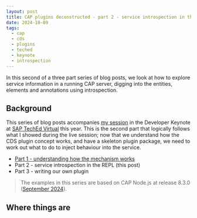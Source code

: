 ```yaml
---
layout: post
title: CAP plugins deconstructed - part 2 - service introspection in the REPL
date: 2024-10-09
tags:
  - cap
  - cds
  - plugins
  - teched
  - keynote
  - introspection
---
```

In this second of a three part series of blog posts, we look at how to explore service information in a running CAP server, digging into the entities, elements and annotations using introspection.

## Background

This series of blog posts accompanies [my session](https://www.sap.com/events/teched/virtual/flow/sap/te24/catalog/page/catalog/session/1723584532995001g7Xm) in the Developer Keynote at [SAP TechEd Virtual](https://www.sap.com/events/teched/virtual/flow/sap/te24/catalog/page/catalog) this year. This is the second part that logically follows what I showed during the live session; now that we understand how the CDS plugin concept works, and have a skeleton plugin package, we need to work out what to do to inject behaviour into the service.
* [Part 1 - understanding how the mechanism works](/blog/posts/2024/10/05/cap-plugins-deconstructed-part-1-understanding-how-the-mechanism-works/)
* Part 2 - service introspection in the REPL (this post)
* Part 3 - writing our own plugin

> The examples in this series are based on CAP Node.js at release 8.3.0 ([September 2024](https://cap.cloud.sap/docs/releases/sep24)).

## Where things are

